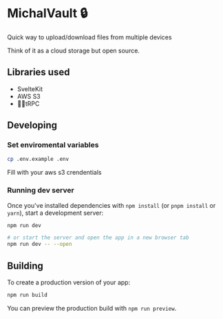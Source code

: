 # MichalVault 🔒

Quick way to upload/download files from multiple devices

Think of it as a cloud storage but open source.

## Libraries used

- SvelteKit
- AWS S3
- 🧙‍♀️tRPC

## Developing

### Set enviromental variables

```bash
cp .env.example .env
```

Fill with your aws s3 crendentials

### Running dev server

Once you've installed dependencies with `npm install` (or `pnpm install` or `yarn`), start a development server:

```bash
npm run dev

# or start the server and open the app in a new browser tab
npm run dev -- --open
```

## Building

To create a production version of your app:

```bash
npm run build
```

You can preview the production build with `npm run preview`.
